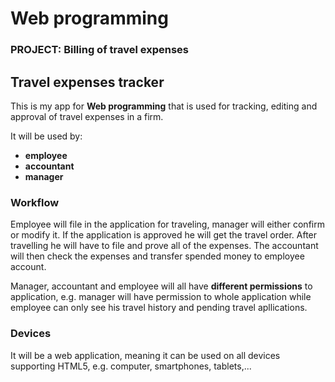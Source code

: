 # Web programming
### PROJECT: Billing of travel expenses
## Travel expenses tracker
This is my app for __**Web programming**__ that is used for tracking, editing and approval of travel expenses in a firm. 

It will be used by: 
* __employee__
* __accountant__
* __manager__

### Workflow
Employee will file in the application for traveling, manager will either confirm or modify it. If the application is approved he will get the travel order.
After travelling he will have to file and prove all of the expenses. The accountant will then check the expenses and transfer spended money to employee account.

Manager, accountant and employee will all have **different permissions** to application, e.g. manager will have permission to whole application while employee can only see his 
travel history and pending travel apllications.

### Devices

It will be a web application, meaning it can be used on all devices supporting HTML5, e.g. computer, smartphones, tablets,...